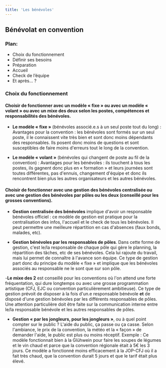 ```yaml
---
title: 'Les bénévoles'
---
```


## Bénévolat en convention

### Plan:  
- Choix du fonctionnement  
- Définir ses besoins  
- Préparation  
- Accueil  
- Check de l’équipe  
- Et après… ?

### Choix du fonctionnement  

#### Choisir de fonctionner avec un modèle « fixe » ou avec un modèle « volant » ou avec un mixe des deux selon les postes, compétences et responsabilités des bénévoles.

- **Le modèle « fixe »** (bénévoles associé.e.s à un seul poste tout du long) : 
Avantages pour la convention : les bénévoles sont formés sur un seul poste, il le connaissent vite très bien et sont donc moins dépendants des responsables. Ils posent donc moins de questions et sont susceptibles de faire moins d'erreurs tout le long de la convention.

- **Le modèle « volant »** (bénévoles qui changent de poste au fil de la convention) :
Avantages pour les bénévoles : ils touchent à tous les postes, ils gagnent donc plus en « formation » et leurs journées sont toutes différentes, pas d'ennuis, changement d'équipe et donc ils rencontrent bien plus les autres organisateurs et les autres bénévoles.

#### Choisir de fonctionner avec une gestion des bénévoles centralisée ou avec une gestion des bénévoles par pôles ou les deux (conseillé pour les grosses conventions).

- **Gestion centralisée des bénévoles** implique d'avoir un responsable bénévoles officiel : ce modèle de gestion est pratique pour la centralisation des infos, l'accueil et le check de tous les bénévoles. Il peut permettre une meilleure répartition en cas d'absences (faux bonds, malades, etc).

- **Gestion bénévoles par les responsables de pôles**. Dans cette forme de gestion, c'est le/la responsable de chaque pôle qui gère le planning, la répartition des tâches, etc de ses bénévoles. Cela lui rajoute du travail, mais lui permet de connaître à l'avance son équipe. Ce type de gestion part donc du principe du modèle « fixe » et implique que les bénévoles associés au responsable ne le sont que sur son pôle.

-**Le mixe des 2** est conseillé pour les conventions où l'on attend une forte fréquentation, qui dure longtemps ou avec une grosse programmation artistique (CFJ, EJC ou convention particulièrement ambitieuse). Ce type de gestion prévoit de disposer à la fois d'un.e responsable bénévole **et** de disposé d'une gestion bénévoles par les différents responsables de pôles. Une attention particulière doit être faite sur la communication interne entre le/la responsable bénévole et les autres responsables de pôles.

- **Gestion « par les jongleurs, pour les jongleurs »**, ou à quel point compter sur le public ?
L'aide du public, ça passe ou ça casse. Selon l'ambiance, le prix de la convention, la météo et la « façon » de demander l'aide, le public est plus ou moins réceptif. Exemple : Ce modèle fonctionnait bien à la Glühwein pour faire les soupes de légumes et le vin chaud et parce que la convention régionale était à 5€ les 3 jours. Ce modèle a fonctionné moins efficacement à la JOP-CFJ où il a fait très chaud, que la convention durait 5 jours et que le tarif était plus élevé.

